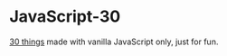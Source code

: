 # JavaScript-30

[30 things](https://javascript30.com/) made with vanilla JavaScript only, just for fun. 
